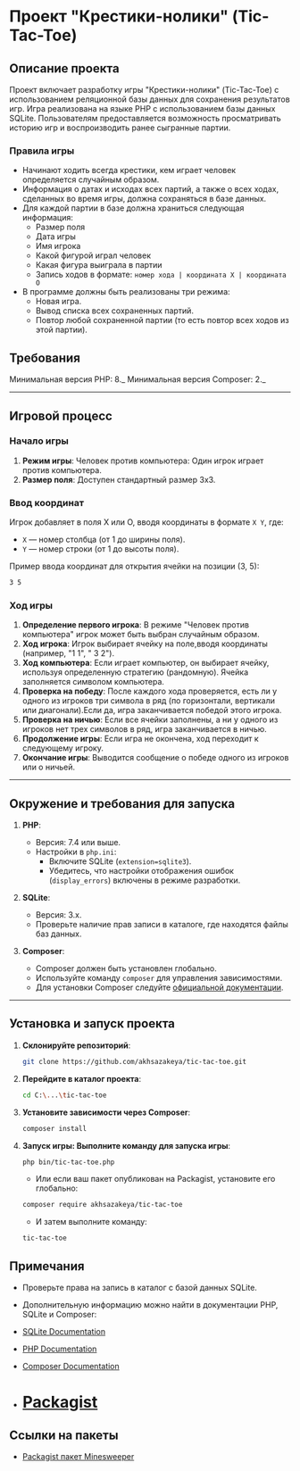 # Проект "Крестики-нолики" (Tic-Tac-Toe)

## Описание проекта

Проект включает разработку игры "Крестики-нолики" (Tic-Tac-Toe) с использованием реляционной базы данных для сохранения результатов игр. Игра реализована на языке PHP с использованием базы данных SQLite. Пользователям предоставляется возможность просматривать историю игр и воспроизводить ранее сыгранные партии.

### Правила игры

- Начинают ходить всегда крестики, кем играет человек определяется случайным образом.
- Информация о датах и исходах всех партий, а также о всех ходах, сделанных во время игры, должна сохраняться в базе данных.
- Для каждой партии в базе должна храниться следующая информация:
  - Размер поля
  - Дата игры
  - Имя игрока
  - Какой фигурой играл человек
  - Какая фигура выиграла в партии
  - Запись ходов в формате:
    `номер хода | координата X | координата O`
- В программе должны быть реализованы три режима:
  - Новая игра.
  - Вывод списка всех сохраненных партий.
  - Повтор любой сохраненной партии (то есть повтор всех ходов из этой партии).

## Требования

Минимальная версия PHP: 8._
Минимальная версия Composer: 2._

---

## Игровой процесс

### Начало игры

1. **Режим игры**: Человек против компьютера: Один игрок играет против компьютера.
2. **Размер поля**: Доступен стандартный размер 3x3.

### Ввод координат

Игрок добавляет в поля Х или О, вводя координаты в формате `X Y`, где:

- `X` — номер столбца (от 1 до ширины поля).
- `Y` — номер строки (от 1 до высоты поля).

Пример ввода координат для открытия ячейки на позиции (3, 5):

```bash
3 5
```

### Ход игры

1. **Определение первого игрока**: В режиме "Человек против компьютера" игрок может быть выбран случайным образом.
2. **Ход игрока**: Игрок выбирает ячейку на поле,вводя координаты (например, "1 1", " 3 2").
3. **Ход компьютера**: Если играет компьютер, он выбирает ячейку, используя определенную стратегию (рандомную).
   Ячейка заполняется символом компьютера.
4. **Проверка на победу**: После каждого хода проверяется, есть ли у одного из игроков три символа в ряд
   (по горизонтали, вертикали или диагонали).Если да, игра заканчивается победой этого игрока.
5. **Проверка на ничью**: Если все ячейки заполнены, а ни у одного из игроков нет трех символов в ряд,
   игра заканчивается в ничью.
6. **Продолжение игры**: Если игра не окончена, ход переходит к следующему игроку.
7. **Окончание игры**: Выводится сообщение о победе одного из игроков или о ничьей.

---

## Окружение и требования для запуска

1. **PHP**:

   - Версия: 7.4 или выше.
   - Настройки в `php.ini`:
     - Включите SQLite (`extension=sqlite3`).
     - Убедитесь, что настройки отображения ошибок (`display_errors`) включены в режиме разработки.

2. **SQLite**:

   - Версия: 3.x.
   - Проверьте наличие прав записи в каталоге, где находятся файлы баз данных.

3. **Composer**:
   - Composer должен быть установлен глобально.
   - Используйте команду `composer` для управления зависимостями.
   - Для установки Composer следуйте [официальной документации](https://getcomposer.org/doc/00-intro.md).

---

## Установка и запуск проекта

1. **Склонируйте репозиторий**:

   ```bash
   git clone https://github.com/akhsazakeya/tic-tac-toe.git
   ```

2. **Перейдите в каталог проекта**:

   ```bash
   cd C:\...\tic-tac-toe
   ```

3. **Установите зависимости через Composer**:

   ```bash
   composer install
   ```

4. **Запуск игры: Выполните команду для запуска игры**:

   ```bash
   php bin/tic-tac-toe.php
   ```

   - Или если ваш пакет опубликован на Packagist, установите его глобально:

   ```bash
   composer require akhsazakeya/tic-tac-toe
   ```

   - И затем выполните команду:

   ```bash
   tic-tac-toe
   ```

## Примечания

- Проверьте права на запись в каталог с базой данных SQLite.

- Дополнительную информацию можно найти в документации PHP, SQLite и Composer:

- [SQLite Documentation](https://www.sqlite.org/docs.html)
- [PHP Documentation](https://www.php.net/docs.php)
- [Composer Documentation](https://getcomposer.org/doc/)

- # [Packagist](https://packagist.org/packages/kirillzharkov/tic-tac-toe)

## Ссылки на пакеты

- [Packagist пакет Minesweeper](https://packagist.org/packages/akhsazakeya/tic-tac-toe)
